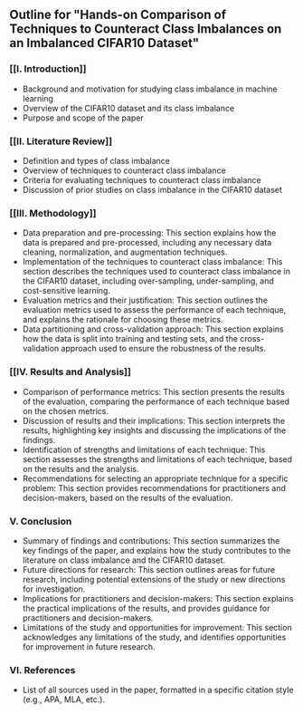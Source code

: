 ## Outline for "Hands-on Comparison of Techniques to Counteract Class Imbalances on an Imbalanced CIFAR10 Dataset"

### [[I. Introduction]]
- Background and motivation for studying class imbalance in machine learning
- Overview of the CIFAR10 dataset and its class imbalance
- Purpose and scope of the paper

### [[II. Literature Review]]
- Definition and types of class imbalance
- Overview of techniques to counteract class imbalance
- Criteria for evaluating techniques to counteract class imbalance
- Discussion of prior studies on class imbalance in the CIFAR10 dataset

### [[III. Methodology]]
- Data preparation and pre-processing: This section explains how the data is prepared and pre-processed, including any necessary data cleaning, normalization, and augmentation techniques.
- Implementation of the techniques to counteract class imbalance: This section describes the techniques used to counteract class imbalance in the CIFAR10 dataset, including over-sampling, under-sampling, and cost-sensitive learning.
- Evaluation metrics and their justification: This section outlines the evaluation metrics used to assess the performance of each technique, and explains the rationale for choosing these metrics.
- Data partitioning and cross-validation approach: This section explains how the data is split into training and testing sets, and the cross-validation approach used to ensure the robustness of the results.

### [[IV. Results and Analysis]]
- Comparison of performance metrics: This section presents the results of the evaluation, comparing the performance of each technique based on the chosen metrics.
- Discussion of results and their implications: This section interprets the results, highlighting key insights and discussing the implications of the findings.
- Identification of strengths and limitations of each technique: This section assesses the strengths and limitations of each technique, based on the results and the analysis.
- Recommendations for selecting an appropriate technique for a specific problem: This section provides recommendations for practitioners and decision-makers, based on the results of the evaluation.

### V. Conclusion
- Summary of findings and contributions: This section summarizes the key findings of the paper, and explains how the study contributes to the literature on class imbalance and the CIFAR10 dataset.
- Future directions for research: This section outlines areas for future research, including potential extensions of the study or new directions for investigation.
- Implications for practitioners and decision-makers: This section explains the practical implications of the results, and provides guidance for practitioners and decision-makers.
- Limitations of the study and opportunities for improvement: This section acknowledges any limitations of the study, and identifies opportunities for improvement in future research.

### VI. References
- List of all sources used in the paper, formatted in a specific citation style (e.g., APA, MLA, etc.).
